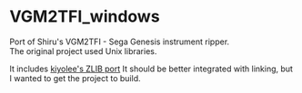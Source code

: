 # VGM2TFI_windows
 Port of Shiru's VGM2TFI - Sega Genesis instrument ripper.    
 The original project used Unix libraries.    

It includes [kiyolee's ZLIB port](https://github.com/kiyolee/zlib-win-build) It should be better integrated with linking, but I wanted to get the project to build.
